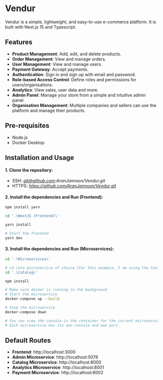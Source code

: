 # Vendur

Vendur is a simple, lightweight, and easy-to-use e-commerce platform. It is built with Next.js 15 and Typescript.

## Features

- **Product Management**: Add, edit, and delete products.
- **Order Management**: View and manage orders.
- **User Management**: View and manage users.
- **Payment Gateway**: Accept payments.
- **Authentication**: Sign in and sign up with email and password.
- **Role-based Access Control**: Define roles and permissions for users/organisations.
- **Analytics**: View sales, user data and more.
- **Admin Panel**: Manage your store from a simple and intuitive admin panel.
- **Organisation Management**: Multiple companies and sellers can use the platform and manage their products.

## Pre-requisites
- Node.js
- Docker Desktop

## Installation and Usage

#### 1. Clone the repository:
- SSH: *git@github.com:AranJannson/Vendur.git*
- HTTPS: *https://github.com/AranJannson/Vendur.git*

#### 2. Install the dependencies and Run (Frontend):
```bash
npm install yarn

cd '.\NextJS (Frontend)\'

yarn install

# Start the frontend
yarn dev

```

#### 3. Install the dependencies and Run (Microservices):

```bash
cd '.\Microservices\'

# cd into microservice of choice (For this example, I am using the Catalog microservice)
cd '.\Catalog\'

npm install

# Make sure docker is running in the background
# Start the microservice
docker-compose up --build

# Stop the microservice
docker-compose down

# You can view the console in the container for the current microservice by opening docker desktop and clicking on the container.
# Each microservice has its own console and own port.

```

## Default Routes

- **Frontend**: http://localhost:3000
- **Admin Microservice**: http://localhost:5078
- **Catalog Microservice**: http://localhost:8000
- **Analytics Microservice**: http://localhost:8001
- **Payment Microservice**: http://localhost:8002

